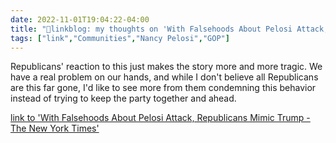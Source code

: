 ```yaml
---
date: 2022-11-01T19:04:22-04:00
title: "🔗linkblog: my thoughts on 'With Falsehoods About Pelosi Attack, Republicans Mimic Trump - The New York Times'"
tags: ["link","Communities","Nancy Pelosi","GOP"]
---
```

Republicans' reaction to this just makes the story more and more tragic. We have a real problem on our hands, and while I don't believe all Republicans are this far gone, I'd like to see more from them condemning this behavior instead of trying to keep the party together and ahead.
 

[link to 'With Falsehoods About Pelosi Attack, Republicans Mimic Trump - The New York Times'](https://www.nytimes.com/2022/11/01/us/politics/pelosi-attack-republicans-trump.html)
